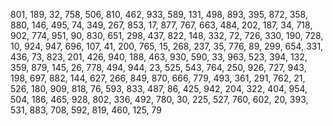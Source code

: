 801,
189,
32,
758,
506,
810,
462,
933,
589,
131,
498,
893,
395,
872,
358,
880,
146,
495,
74,
349,
267,
853,
17,
877,
767,
663,
484,
202,
187,
34,
718,
902,
774,
951,
90,
830,
651,
298,
437,
822,
148,
332,
72,
726,
330,
190,
728,
10,
924,
947,
696,
107,
41,
200,
765,
15,
268,
237,
35,
776,
89,
299,
654,
331,
436,
73,
823,
201,
426,
940,
188,
463,
930,
590,
33,
963,
523,
394,
132,
359,
879,
145,
26,
778,
494,
944,
23,
525,
543,
764,
250,
926,
727,
943,
198,
697,
882,
144,
627,
266,
849,
870,
666,
779,
493,
361,
291,
762,
21,
526,
180,
909,
818,
76,
593,
833,
487,
86,
425,
942,
204,
322,
404,
954,
504,
186,
465,
928,
802,
336,
492,
780,
30,
225,
527,
760,
602,
20,
393,
531,
883,
708,
592,
819,
460,
125,
79
